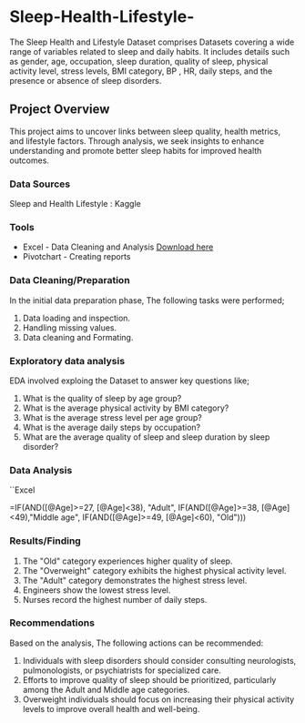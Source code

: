 # Sleep-Health-Lifestyle-
The Sleep Health and Lifestyle Dataset comprises Datasets covering a wide range of variables related to sleep and daily habits. It includes details such as gender, age, occupation, sleep duration, quality of sleep, physical activity level, stress levels, BMI category, BP , HR, daily steps, and the presence or absence of sleep disorders.

## Project Overview

This project aims to uncover links between sleep quality, health metrics, and lifestyle factors. Through analysis, we seek insights to enhance understanding and promote better sleep habits for improved health outcomes.

### Data Sources 

Sleep and Health Lifestyle : Kaggle 

### Tools

- Excel - Data Cleaning and Analysis [Download here](https://1drv.ms/x/c/c4ec9f56a07284da/EdqEcqBWn-wggMSjAAAAAAABKR-_zBMmH2r31Szwf_kE6Q)
- Pivotchart - Creating reports

### Data Cleaning/Preparation

  In the initial data preparation phase, The following tasks were performed;
  1. Data loading and inspection.
  2. Handling missing values.
  3. Data cleaning and Formating.

 ### Exploratory data analysis
 
EDA involved exploing the Dataset to answer key questions like;

1. What is the quality of sleep by age group?
2. What is the average physical activity by BMI category?
3. What is the average stress level per age group?
4. What is the average daily steps by occupation?
5. What are the average quality of sleep and sleep duration by sleep disorder?

### Data Analysis 

``Excel

=IF(AND([@Age]>=27, [@Age]<38), "Adult", IF(AND([@Age]>=38, [@Age]<49),"Middle age", IF(AND([@Age]>=49, [@Age]<60), "Old")))

### Results/Finding

1. The "Old" category experiences higher quality of sleep.
2. The "Overweight" category exhibits the highest physical activity level.
3. The "Adult" category demonstrates the highest stress level.
4. Engineers show the lowest stress level.
5. Nurses record the highest number of daily steps.

### Recommendations 

Based on the analysis, The following actions can be recommended:
1. Individuals with sleep disorders should consider consulting neurologists, pulmonologists, or psychiatrists for specialized care.
2. Efforts to improve quality of sleep should be prioritized, particularly among the Adult and Middle age categories.
3. Overweight individuals should focus on increasing their physical activity levels to improve overall health and well-being.




